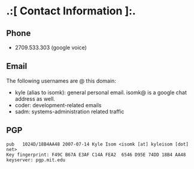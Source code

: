 .:[ Contact Information ]:.
===========================

Phone
-----
* 2709.533.303 (google voice)

Email
-----
The following usernames are @ this domain:
* kyle (alias to isomk): general personal email. isomk@ is a google chat
address as well.
* coder: development-related emails
* sadm: systems-administration related traffic

PGP
---
    pub   1024D/18B4AA48 2007-07-14 Kyle Isom <isomk [at] kyleisom [dot] net>
    Key fingerprint: F49C B67A E3AF C14A FEA2  6546 D95E 74DD 18B4 AA48
    keyserver: pgp.mit.edu
